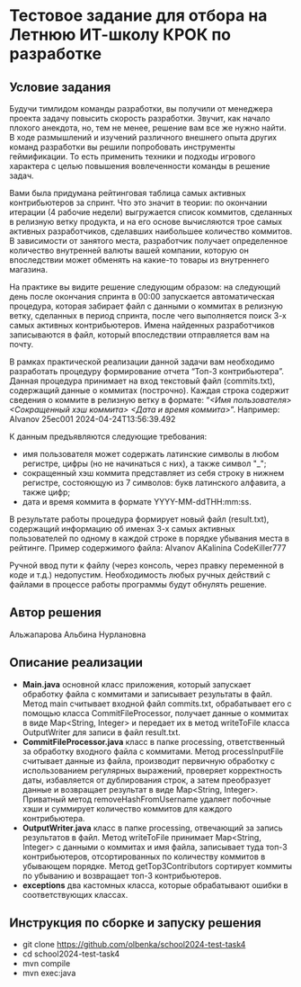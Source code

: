 # Тестовое задание для отбора на Летнюю ИТ-школу КРОК по разработке

## Условие задания
Будучи тимлидом команды разработки, вы получили от менеджера проекта задачу повысить скорость разработки. Звучит, как начало плохого анекдота, но, тем не менее, решение вам все же нужно найти. В ходе размышлений и изучений различного внешнего опыта других команд разработки вы решили попробовать инструменты геймификации. То есть применить техники и подходы игрового характера с целью повышения вовлеченности команды в решение задач.

Вами была придумана рейтинговая таблица самых активных контрибьютеров за спринт. Что это значит в теории: по окончании итерации (4 рабочие недели) выгружается список коммитов, сделанных в релизную ветку продукта, и на его основе вычисляются трое самых активных разработчиков, сделавших наибольшее количество коммитов. В зависимости от занятого места, разработчик получает определенное количество внутренней валюты вашей компании, которую он впоследствии может обменять на какие-то товары из внутреннего магазина.

На практике вы видите решение следующим образом: на следующий день после окончания спринта в 00:00 запускается автоматическая процедура, которая забирает файл с данными о коммитах в релизную ветку, сделанных в период спринта, после чего выполняется поиск 3-х самых активных контрибьютеров. Имена найденных разработчиков записываются в файл, который впоследствии отправляется вам на почту.

В рамках практической реализации данной задачи вам необходимо разработать процедуру формирование отчета “Топ-3 контрибьютера”. Данная процедура принимает на вход текстовый файл (commits.txt), содержащий данные о коммитах (построчно). Каждая строка содержит сведения о коммите в релизную ветку в формате: “_<Имя пользователя> <Сокращенный хэш коммита> <Дата и время коммита>_”.
Например: AIvanov 25ec001 2024-04-24T13:56:39.492

К данным предъявляются следующие требования:
- имя пользователя может содержать латинские символы в любом регистре, цифры (но не начинаться с них), а также символ "_";
- сокращенный хэш коммита представляет из себя строку в нижнем регистре, состояющую из 7 символов: букв латинского алфавита, а также цифр;
- дата и время коммита в формате YYYY-MM-ddTHH:mm:ss.

В результате работы процедура формирует новый файл (result.txt), содержащий информацию об именах 3-х самых активных пользователей по одному в каждой строке в порядке убывания места в рейтинге. Пример содержимого файла:
AIvanov
AKalinina
CodeKiller777

Ручной ввод пути к файлу (через консоль, через правку переменной в коде и т.д.) недопустим. Необходимость любых ручных действий с файлами в процессе работы программы будут обнулять решение.

## Автор решения
Альжапарова Альбина Нурлановна
## Описание реализации
* **Main.java** основной класс приложения, который запускает обработку файла с коммитами и записывает результаты в файл.
Метод main считывает входной файл commits.txt, обрабатывает его с помощью класса CommitFileProcessor, получает данные о коммитах в виде Map<String, Integer> и передает их в метод writeToFile класса OutputWriter для записи в файл result.txt. 
* **CommitFileProcessor.java** класс в папке processing, ответственный за обработку входного файла с коммитами.
Метод processInputFile считывает данные из файла, производит первичную обработку с использованием регулярных выражений, проверяет корректность даты, избавляется от дублирования строк, а затем преобразует данные и возвращает результат в виде Map<String, Integer>.
Приватный метод removeHashFromUsername удаляет побочные хэши и суммирует количество коммитов для каждого контрибьютера.
* **OutputWriter.java** класс в папке processing, отвечающий за запись результатов в файл. 
Метод writeToFile принимает Map<String, Integer> с данными о коммитах и имя файла, записывает туда топ-3 контрибьютеров, отсортированных по количеству коммитов в убывающем порядке.
Метод getTop3Contributors сортирует коммиты по убыванию и возвращает топ-3 контрибьютеров.
* **exceptions** два кастомных класса, которые обрабатывают ошибки в соответствующих классах.
## Инструкция по сборке и запуску решения
* git clone https://github.com/olbenka/school2024-test-task4
* cd school2024-test-task4
* mvn compile
* mvn exec:java

